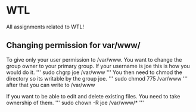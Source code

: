 # WTL
All assignments related to WTL!

## Changing permission for var/www/
To give only your user permission to /var/www. You want to change the group owner to your primary group. If your username is joe this is how you would do it.
'''
sudo chgrp joe /var/www
'''
You then need to chmod the directory so its writable by the group joe.
'''
sudo chmod 775 /var/www
'''
after that you can write to /var/www

If you want to be able to edit and delete existing files. You need to take ownership of them.
'''
sudo chown -R joe /var/www/*
'''
